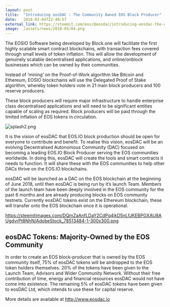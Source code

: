 ```yaml
---
layout: post
title:  "Introducing eosDAC : The Community Owned EOS Block Producer"
date:   2018-03-04T22:40:57
external_link: https://steemit.com/eos/@eosdac/introducing-eosdac-the-community-owned-eos-block-producer
image:  /assets/news/2018-03/04.png
---
```

The EOSIO Software being developed by Block.one will facilitate the first highly scalable smart contract blockchains, with transaction fees covered through small levels of token inflation. This will allow the development of genuinely scalable decentralised applications, and online/onblock businesses which can be owned by their communities.

Instead of ‘mining’ on the Proof-of-Work algorithm like Bitcoin and Ethereum, EOSIO blockchains will use the Delegated Proof of Stake algorithm, whereby token holders vote in 21 main block producers and 100 reserve producers. 

These block producers will require major infrastructure to handle enterprise class decentralised applications and will need to be significant entities capable of scaling as required. Block producers will be paid through the limited inflation of EOS tokens in circulation.

![splash2.png](https://steemitimages.com/DQmXmdgRNUYdVp4pvhihAUXYUrUzFdfdjZCkv4mEPDWEDqw/splash2.png)

It is the vision of eosDAC that EOS.IO block production should be open for everyone to contribute and benefit. To realise this vision, eosDAC will be an evolving Decentralised Autonomous Community (DAC) focused on becoming a leading EOS.IO Block Producer serving the EOS communities worldwide. In doing this, eosDAC will create the tools and smart contracts it needs to function. It will share these with the EOS communities to help other DACs thrive on the EOS.IO blockchains.

eosDAC will be launched as a DAC on the EOS blockchain at the beginning of June 2018, until then eosDAC is being run by it’s launch Team. Members of the launch team have been deeply involved in the EOS community for the past 6 months and are already producing blocks on EOS community testnets. Currently eosDAC tokens exist on the Ethereum blockchain, these will transfer onto the EOS blockchain once it is operational.

https://steemitimages.com/DQmZaAnfLDaY2CdPq4jkD5nLfJKEBPGXAU8AUgdvrPt8NhN/AdobeStock_78513484-1-300x300.png

## eosDAC Tokens: Majority-Owned by the EOS Community


In order to create an EOS block-producer that is owned by the EOS community itself, 75% of eosDAC tokens will be airdropped to the EOS token holders themselves. 20% of the tokens have been given to the Launch Team, Advisors and Wider Community Network. Without their free contribution of time, energy and financial resources eosDAC would not have come into existence. The remaining 5% of eosDAC tokens have been given to eosDAC Ltd, which intends to use these for capital reserve.

More details are available at http://www.eosdac.io
